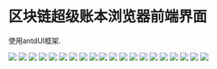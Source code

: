 
# 区块链超级账本浏览器前端界面


使用antdUI框架.

![](http://p6jw4xqgs.bkt.clouddn.com/image/jpg/Peer.png)
![](http://p6jw4xqgs.bkt.clouddn.com/image/jpg/Peer_%E5%AE%89%E8%A3%85.png)
![](http://p6jw4xqgs.bkt.clouddn.com/image/jpg/Peer_%E5%AE%9E%E4%BE%8B%E5%8C%96.png)
![](http://p6jw4xqgs.bkt.clouddn.com/image/jpg/%E7%BB%84%E7%BB%87.png)
![](http://p6jw4xqgs.bkt.clouddn.com/image/jpg/%E7%BD%91%E7%BB%9C_couchdb.png)
![](http://p6jw4xqgs.bkt.clouddn.com/image/jpg/%E7%BD%91%E7%BB%9C_couchdb_%E9%83%A8%E7%BD%B2.png)
![](http://p6jw4xqgs.bkt.clouddn.com/image/jpg/%E7%BD%91%E7%BB%9C_couchdb_%E9%85%8D%E7%BD%AE.png)
![](http://p6jw4xqgs.bkt.clouddn.com/image/jpg/%E7%BD%91%E7%BB%9C_orderer%E7%BB%84%E7%BB%87.png)
![](http://p6jw4xqgs.bkt.clouddn.com/image/jpg/%E7%BD%91%E7%BB%9C_orderer%E7%BB%84%E7%BB%87_%E9%85%8D%E7%BD%AE.png)
![](http://p6jw4xqgs.bkt.clouddn.com/image/jpg/%E7%BD%91%E7%BB%9C_orderer%E8%8A%82%E7%82%B9.png)
![](http://p6jw4xqgs.bkt.clouddn.com/image/jpg/%E7%BD%91%E7%BB%9C_orderer%E8%8A%82%E7%82%B9_%E9%85%8D%E7%BD%AE.png)
![](http://p6jw4xqgs.bkt.clouddn.com/image/jpg/%E7%BD%91%E7%BB%9C_peer%E7%BB%84%E7%BB%87.png)
![](http://p6jw4xqgs.bkt.clouddn.com/image/jpg/%E7%BD%91%E7%BB%9C_peer%E7%BB%84%E7%BB%87_%E9%85%8D%E7%BD%AE.png)
![](http://p6jw4xqgs.bkt.clouddn.com/image/jpg/%E7%BD%91%E7%BB%9C_peer%E8%8A%82%E7%82%B9.png)
![](http://p6jw4xqgs.bkt.clouddn.com/image/jpg/%E7%BD%91%E7%BB%9C_peer%E8%8A%82%E7%82%B9_%E9%83%A8%E7%BD%B2.png)
![](http://p6jw4xqgs.bkt.clouddn.com/image/jpg/%E7%BD%91%E7%BB%9C_peer%E8%8A%82%E7%82%B9_%E9%85%8D%E7%BD%AE.png)
![](http://p6jw4xqgs.bkt.clouddn.com/image/jpg/%E7%BD%91%E7%BB%9C_%E7%B3%BB%E7%BB%9F%E8%AE%BE%E7%BD%AE.png)
![](http://p6jw4xqgs.bkt.clouddn.com/image/jpg/%E9%80%9A%E9%81%93.png)
![](http://p6jw4xqgs.bkt.clouddn.com/image/jpg/%E9%80%9A%E9%81%93_%E6%93%8D%E4%BD%9C.png)
![](http://p6jw4xqgs.bkt.clouddn.com/image/jpg/%E9%80%9A%E9%81%93_%E7%9B%91%E6%8E%A7.png)


